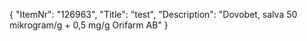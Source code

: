 {
  "ItemNr": "126963",
  "Title": "test",
  "Description": "Dovobet, salva 50 mikrogram/g + 0,5 mg/g Orifarm AB"
}